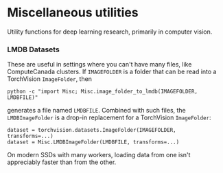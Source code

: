 # Miscellaneous utilities
Utility functions for deep learning research, primarily in computer vision.

### LMDB Datasets
These are useful in settings where you can't have many files, like ComputeCanada clusters. If `IMAGEFOLDER` is a folder that can be read into a TorchVision `ImageFolder`, then
```
python -c "import Misc; Misc.image_folder_to_lmdb(IMAGEFOLDER, LMDBFILE)"
```
generates a file named `LMDBFILE`. Combined with such files, the `LMDBImageFolder` is a drop-in replacement for a TorchVision `ImageFolder`:
```
dataset = torchvision.datasets.ImageFolder(IMAGEFOLDER, transforms=...)
dataset = Misc.LMDBImageFolder(LMDBFILE, transforms=...)
```
On modern SSDs with many workers, loading data from one isn't appreciably faster than from the other.